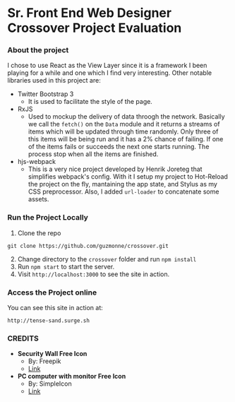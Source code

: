 Sr. Front End Web Designer Crossover Project Evaluation
===

### About the project

I chose to use React as the View Layer since it is a framework I been playing for a while and one which I find very interesting. Other notable libraries used in this project are:

- Twitter Bootstrap 3
    + It is used to facilitate the style of the page.
- RxJS
    + Used to mockup the delivery of data throogh the network. Basically we call the `fetch()` on the `Data` module and it returns a streams of items which will be updated through time randomly. Only three of this items will be being run and it has a 2% chance of failing. If one of the items fails or succeeds the next one starts running. The process stop when all the items are finished.
- hjs-webpack
    + This is a very nice project developed by Henrik Joreteg that simplifies webpack's config. With it I setup my project to Hot-Reload the project on the fly, mantaining the app state, and Stylus as my CSS preprocessor. Also, I added `url-loader` to concatenate some assets.

### Run the Project Locally

1. Clone the repo

```
git clone https://github.com/guzmonne/crossover.git
```

2. Change directory to the `crossover` folder and run `npm install`
3. Run `npm start` to start the server.
4. Visit `http://localhost:3000` to see the site in action.

### Access the Project online

You can see this site in action at:

```
http://tense-sand.surge.sh
```

### CREDITS

- **Security Wall Free Icon**
    + By: Freepik
    + [Link](http://www.flaticon.com/free-icon/security-wall_75515#term=firewall&page=1&position=5)
- **PC computer with monitor Free Icon**
    + By: SimpleIcon
    + [Link](http://www.flaticon.com/free-icon/pc-computer-with-monitor_34100#term=computer&page=1&position=5)